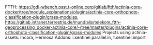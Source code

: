 FTTH: https://gdi-wbench.psst.t-online.corp/gitlab/ftth/actinia-core-docker/tree/module_explanations/plugins/actinia-core-orthophoto-classification-plugin/grass-modules,
https://gitlab.intranet.terrestris.de/mundialis/telekom_ftth-geoprocessing_docker-actinia-core/-/tree/master/plugins/actinia-core-orthophoto-classification-plugin/grass-modules
Projects using actinia-assets: Incora, Hermosa
Addons: i.sentinel.parallel.in, t.sentinel.import
